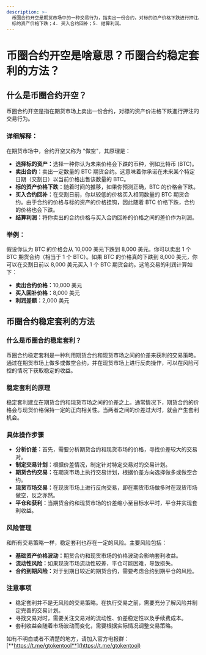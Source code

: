 ```yaml
---
description: >-
  币圈合约开空是期货市场中的一种交易行为，指卖出一份合约，对标的资产价格下跌进行押注。其具体流程为：1. 选择标的资产；2. 卖出合约；3.
  标的资产价格下跌；4. 买入合约回补；5. 结算利润。
---
```


# 币圈合约开空是啥意思？币圈合约稳定套利的方法？

## 什么是币圈合约开空？

币圈合约开空是指在期货市场上卖出一份合约，对標的资产价进格下跌進行押注的交易行为。

### 详细解释：

在期货市场中，合约开空又称为 "做空"，其原理是：

* **选择标的资产：**&#x9009;择一种你认为未来价格会下跌的币种，例如比特币 (BTC)。
* **卖出合约：**&#x5356;出一定数量的 BTC 期货合约。这意味着你承诺在未来某个特定日期（交割日）以当前价格出售该数量的 BTC。
* **标的资产价格下跌：**&#x968F;着时间的推移，如果你预测正确，BTC 的价格会下跌。
* **买入合约回补：**&#x5728;交割日前，你以较低的价格买入相同数量的 BTC 期货合约。由于合约的价格与标的资产的价格挂钩，因此随着 BTC 价格下跌，合约的价格也会下跌。
* **结算利润：**&#x5C06;你卖出的合约价格与买入合约回补的价格之间的差价作为利润。

### 举例：

假设你认为 BTC 的价格会从 10,000 美元下跌到 8,000 美元。你可以卖出 1 个 BTC 期货合约（相当于 1 个 BTC）。如果 BTC 的价格真的下跌到 8,000 美元，你可以在交割日前以 8,000 美元买入 1 个 BTC 期货合约。这笔交易的利润计算如下：

* **卖出合约价格：**&#x31;0,000 美元
* **买入回补价格：**&#x38;,000 美元
* **利润差额：**&#x32;,000 美元

## 币圈合约稳定套利的方法

### 什么是币圈合约稳定套利？

币圈合约稳定套利是一种利用期货合约和现货市场之间的价差来获利的交易策略。通过在期货市场上做多或做空合约，并在现货市场上进行反向操作，可以在风险可控的情况下获取稳定的收益。

### 稳定套利的原理

稳定套利建立在期货合约和现货市场之间的价差之上。通常情况下，期货合约的价格会与现货价格保持一定的正向相关性。当两者之间的价差过大时，就会产生套利机会。

### 具体操作步骤

* **分析价差：**&#x9996;先，需要分析期货合约和现货市场的价格，寻找价差较大的交易对。
* **制定交易计划：**&#x6839;据价差情况，制定针对特定交易对的交易计划。
* **期货合约交易：**&#x5728;期货市场上执行交易计划，根据价差方向选择做多或做空合约。
* **现货市场交易：**&#x5728;现货市场上进行反向交易，即在期货市场做多时在现货市场做空，反之亦然。
* **平仓和获利：**&#x5F53;期货合约和现货市场的价差缩小至目标水平时，平仓并实现套利收益。

### 风险管理

和所有交易策略一样，稳定套利也存在一定的风险。主要风险包括：

* **基础资产价格波动：**&#x671F;货合约和现货市场的价格波动会影响套利收益。
* **流动性风险：**&#x5982;果现货市场流动性较差，平仓可能困难，导致损失。
* **合约到期风险：**&#x5BF9;于到期日较近的期货合约，需要考虑合约到期平仓的风险。

### 注意事项

* 稳定套利并不是无风险的交易策略。在执行交易之前，需要充分了解风险并制定完善的交易计划。
* 寻找交易对时，需要关注交易对的流动性、价差稳定性以及手续费成本。
* 套利收益会随着市场波动而变化，需要根据实际情况调整交易策略。

如有不明白或者不清楚的地方，请加入官方电报群：[**https://t.me/gtokentool**](https://t.me/gtokentool)
